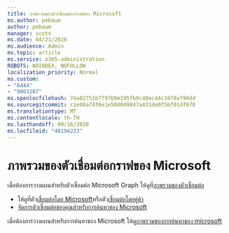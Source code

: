 ```yaml
---
title: ภาพรวมของตัวเชื่อมต่อกราฟของ Microsoft
ms.author: pebaum
author: pebaum
manager: scotv
ms.date: 04/21/2020
ms.audience: Admin
ms.topic: article
ms.service: o365-administration
ROBOTS: NOINDEX, NOFOLLOW
localization_priority: Normal
ms.custom:
- "6444"
- "9003287"
ms.openlocfilehash: 74a82751b7f97b0e195fb0c40ec44c3478af94dd
ms.sourcegitcommit: c1e08a74f0e1e50d049847a431de0f5bf01df678
ms.translationtype: MT
ms.contentlocale: th-TH
ms.lasthandoff: 09/16/2020
ms.locfileid: "48194223"
---
```

# <a name="overview-of-microsoft-graph-connectors"></a>ภาพรวมของตัวเชื่อมต่อกราฟของ Microsoft

เมื่อต้องการวางแผนสำหรับตัวเชื่อมต่อ Microsoft Graph ให้ดูที่[ภาพรวมของตัวเชื่อมต่อ](https://docs.microsoft.com/microsoftsearch/connectors-overview)

- ให้ดูที่ตัว[เชื่อมต่อโดย Microsoft](https://docs.microsoft.com/microsoftsearch/connectors-gallery#Microsoft)หรือตัว[เชื่อมต่อโดยคู่ค้า](https://docs.microsoft.com/microsoftsearch/connectors-gallery#Partners)
- [จัดการตัวเชื่อมต่อของคุณสำหรับการค้นหาของ Microsoft](https://docs.microsoft.com/microsoftsearch/manage-connector)

เมื่อต้องการวางแผนสำหรับการค้นหาของ Microsoft ให้ดู[ภาพรวมของการค้นหาของ microsoft](https://docs.microsoft.com/microsoftsearch/overview-microsoft-search)
